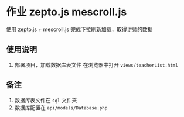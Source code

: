 # 作业 zepto.js mescroll.js
使用 zepto.js + mescroll.js 完成下拉刷新加载，取得讲师的数据

## 使用说明
1. 部署项目，加载数据库表文件
在浏览器中打开 `views/teacherList.html`

## 备注
1. 数据库表文件在 `sql` 文件夹
2. 数据库配置在 `api/models/Database.php`

